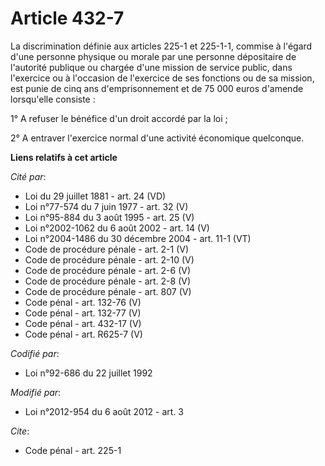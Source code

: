 # Article 432-7

La discrimination définie aux articles 225-1 et 225-1-1, commise à l'égard d'une personne physique ou morale par une personne
dépositaire de l'autorité publique ou chargée d'une mission de service public, dans l'exercice ou à l'occasion de l'exercice
de ses fonctions ou de sa mission, est punie de cinq ans d'emprisonnement et de 75 000 euros d'amende lorsqu'elle consiste : 

1° A refuser le bénéfice d'un droit accordé par la loi ; 

2° A entraver l'exercice normal d'une activité économique quelconque.

**Liens relatifs à cet article**

_Cité par_:

  - Loi du 29 juillet 1881 - art. 24 (VD)
  - Loi n°77-574 du 7 juin 1977 - art. 32 (V)
  - Loi n°95-884 du 3 août 1995 - art. 25 (V)
  - Loi n°2002-1062 du 6 août 2002 - art. 14 (V)
  - Loi n°2004-1486 du 30 décembre 2004 - art. 11-1 (VT)
  - Code de procédure pénale - art. 2-1 (V)
  - Code de procédure pénale - art. 2-10 (V)
  - Code de procédure pénale - art. 2-6 (V)
  - Code de procédure pénale - art. 2-8 (V)
  - Code de procédure pénale - art. 807 (V)
  - Code pénal - art. 132-76 (V)
  - Code pénal - art. 132-77 (V)
  - Code pénal - art. 432-17 (V)
  - Code pénal - art. R625-7 (V)

_Codifié par_:

  - Loi n°92-686 du 22 juillet 1992

_Modifié par_:

  - Loi n°2012-954 du 6 août 2012 - art. 3

_Cite_:

  - Code pénal - art. 225-1
